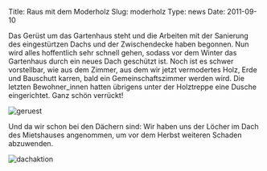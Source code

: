 Title: Raus mit dem Moderholz
Slug: moderholz
Type: news
Date: 2011-09-10

<p>Das Gerüst um das Gartenhaus steht und die Arbeiten mit der Sanierung des eingestürtzen Dachs und der Zwischendecke haben begonnen. Nun wird alles hoffentlich sehr schnell gehen, sodass vor dem Winter das Gartenhaus durch ein neues Dach geschützt ist. Noch ist es schwer vorstellbar, wie aus dem Zimmer, aus dem wir jetzt vermodertes Holz, Erde und Bauschutt karren, bald ein Gemeinschaftszimmer werden wird. Die letzten Bewohner_innen hatten übrigens unter der Holztreppe eine Dusche eingerichtet. Ganz schön verrückt!
</p>
<img src="/images/september0.png" alt="geruest"/>

<p> Und da wir schon bei den Dächern sind: Wir haben uns der Löcher im Dach des Mietshauses angenommen, um vor dem Herbst weiteren Schaden abzuwenden.
</p>
<img src="/images/september1.png" alt="dachaktion"/>
